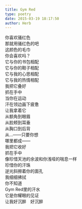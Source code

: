 ```yaml
---  
title: Gym Red  
type: poetry  
date: 2015-03-19 18:17:50  
author: Herb    
---  
```

你喜欢骚红色  
那就用骚红色的吧  
这颜色的毛巾  
你会喜欢吗？    
它与你的书包相配  
它与你的鞋子相配  
它与我的心思相配  
它与我的热情相配    
我把它叠好  
抓在手中  
当你在运动  
汗在领边画下疲惫  
让我拿着它  
从额角到眼眉  
从脸颊到耳垂  
从胸口到后背  
从…——只要你想  
哪里都成——    
我把它收好  
抓在手中  
像珍惜天池的余波和你浅哑的喘息一样  
珍惜你的汗珠  
逆光斜擦着你的面孔  
我细细拂拭  
你不知道  
Gym Red里的汗水  
它是你耀眼的见证  
让我好沉醉　好沉醉
